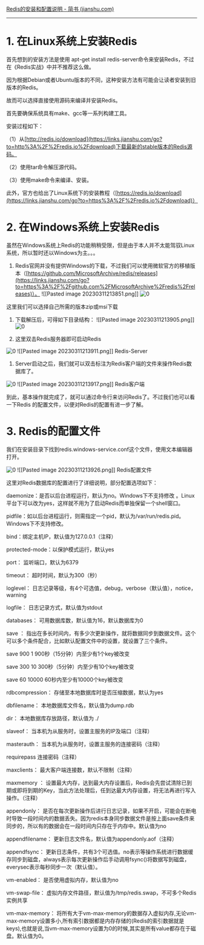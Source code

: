 [Redis的安装和配置说明 - 简书 (jianshu.com)](https://www.jianshu.com/p/e90317668ae2)

---

# 1. 在Linux系统上安装Redis

首先想到的安装方法是使用 apt-get install redis-server命令来安装Redis，不过在《Redis实战》中并不推荐这么做。

因为根据Debian或者Ubuntu版本的不同，这种安装方法有可能会让读者安装到旧版本的Redis。

故而可以选择直接使用源码来编译并安装Redis。

首先要确保系统具有make、gcc等一系列构建工具。

安装过程如下：

（1）从[http://redis.io/download](https://links.jianshu.com/go?to=http%3A%2F%2Fredis.io%2Fdownload)下载最新的stable版本的Redis源码。

（2）使用tar命令解压源代码。

（3）使用make命令来编译、安装。

此外，官方也给出了Linux系统下的安装教程（[https://redis.io/download](https://links.jianshu.com/go?to=https%3A%2F%2Fredis.io%2Fdownload)）

# 2. 在Windows系统上安装Redis

虽然在Windows系统上Redis的功能稍稍受限，但是由于本人并不太能驾驭Linux系统，所以暂时还以Windows为主。。。

1.  Redis官网并没有提供Windows的下载，不过我们可以使用微软官方的移植版本（[https://github.com/MicrosoftArchive/redis/releases](https://links.jianshu.com/go?to=https%3A%2F%2Fgithub.com%2FMicrosoftArchive%2Fredis%2Freleases)）。
![[Pasted image 20230311213851.png]]
![0](https://note.youdao.com/yws/res/2/WEBRESOURCE29f763ee533a6f9c22b47f51b9dd67e2)

这里我们可以选择自己所需的版本zip或msi下载

1.  下载解压后，可得如下目录结构：
![[Pasted image 20230311213905.png]]
![0](https://note.youdao.com/yws/res/d/WEBRESOURCE67a0e8b0fa56faa2ea270cddcea05f9d)

1.  这里双击Redis服务器即可启动Redis

![0](https://note.youdao.com/yws/res/e/WEBRESOURCEddb10421b4821ad0395377bb85c2393e)
![[Pasted image 20230311213911.png]]
Redis-Server

1.  Server启动之后，我们就可以双击标注为Redis客户端的文件来操作Redis数据库了。

![0](https://note.youdao.com/yws/res/0/WEBRESOURCEcd777de3a5460d55fc2ad8f7318533b0)
![[Pasted image 20230311213917.png]]
Redis客户端

到此，基本操作就完成了，就可以通过命令行来访问Redis了。不过我们也可以看一下Redis 的配置文件，以便对Redis的配置有进一步了解。

# 3. Redis的配置文件

我们在安装目录下找到redis.windows-service.conf这个文件，使用文本编辑器打开。

![0](https://note.youdao.com/yws/res/1/WEBRESOURCEa178696cff33b09f7dae81d74e531ce1)
![[Pasted image 20230311213926.png]]
Redis配置文件

这里对Redis数据库的配置进行了详细说明，部分配置选项如下：

daemonize：是否以后台进程运行，默认为no。Windows下不支持修改 。Linux平台下可以改为yes，这样就不用为了启动Redis而单独保留一个shell窗口。

pidfile：如以后台进程运行，则需指定一个pid，默认为/var/run/redis.pid。Windows下不支持修改。

bind：绑定主机IP，默认值为127.0.0.1（注释）

protected-mode：以保护模式运行，默认yes

port： 监听端口，默认为6379

timeout： 超时时间，默认为300（秒）

loglevel： 日志记录等级，有4个可选值，debug，verbose（默认值），notice，warning

logfile： 日志记录方式，默认值为stdout

databases： 可用数据库数，默认值为16，默认数据库为0

save ： 指出在多长时间内，有多少次更新操作，就将数据同步到数据文件。这个可以多个条件配合，比如默认配置文件中的设置，就设置了三个条件。

save 900 1 900秒（15分钟）内至少有1个key被改变

save 300 10 300秒（5分钟）内至少有10个key被改变

save 60 10000 60秒内至少有10000个key被改变

rdbcompression： 存储至本地数据库时是否压缩数据，默认为yes

dbfilename： 本地数据库文件名，默认值为dump.rdb

dir： 本地数据库存放路径，默认值为 ./

slaveof： 当本机为从服务时，设置主服务的IP及端口（注释）

masterauth： 当本机为从服务时，设置主服务的连接密码（注释）

requirepass 连接密码（注释）

maxclients： 最大客户端连接数，默认不限制（注释）

maxmemory ： 设置最大内存，达到最大内存设置后，Redis会先尝试清除已到期或即将到期的Key，当此方法处理后，任到达最大内存设置，将无法再进行写入操作。（注释）

appendonly： 是否在每次更新操作后进行日志记录，如果不开启，可能会在断电时导致一段时间内的数据丢失。因为redis本身同步数据文件是按上面save条件来同步的，所以有的数据会在一段时间内只存在于内存中。默认值为no

appendfilename： 更新日志文件名，默认值为appendonly.aof（注释）

appendfsync： 更新日志条件，共有3个可选值。no表示等操作系统进行数据缓存同步到磁盘，always表示每次更新操作后手动调用fsync()将数据写到磁盘，everysec表示每秒同步一次（默认值）。

vm-enabled： 是否使用虚拟内存，默认值为no

vm-swap-file： 虚拟内存文件路径，默认值为/tmp/redis.swap，不可多个Redis实例共享

vm-max-memory： 将所有大于vm-max-memory的数据存入虚拟内存,无论vm-max-memory设置多小,所有索引数据都是内存存储的(Redis的索引数据就是keys),也就是说,当vm-max-memory设置为0的时候,其实是所有value都存在于磁盘。默认值为0。
